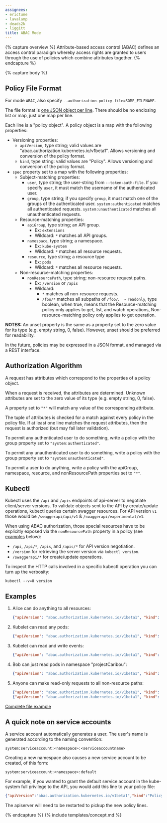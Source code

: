 ```yaml
---
assignees:
- erictune
- lavalamp
- deads2k
- liggitt
title: ABAC Mode
---
```


{% capture overview %}
Attribute-based access control (ABAC) defines an access control paradigm whereby access rights are granted to users through the use of policies which combine attributes together.
{% endcapture %}

{% capture body %}
## Policy File Format

For mode `ABAC`, also specify `--authorization-policy-file=SOME_FILENAME`.

The file format is [one JSON object per line](http://jsonlines.org/).  There
should be no enclosing list or map, just one map per line.

Each line is a "policy object".  A policy object is a map with the following
properties:

  - Versioning properties:
    - `apiVersion`, type string; valid values are "abac.authorization.kubernetes.io/v1beta1". Allows versioning and conversion of the policy format.
    - `kind`, type string: valid values are "Policy". Allows versioning and conversion of the policy format.
  - `spec` property set to a map with the following properties:
    - Subject-matching properties:
      - `user`, type string; the user-string from `--token-auth-file`. If you specify `user`, it must match the username of the authenticated user.
      - `group`, type string; if you specify `group`, it must match one of the groups of the authenticated user. `system:authenticated` matches all authenticated requests. `system:unauthenticated` matches all unauthenticated requests.
    - Resource-matching properties:
      - `apiGroup`, type string; an API group.
        - Ex: `extensions`
        - Wildcard: `*` matches all API groups.
      - `namespace`, type string; a namespace.
        - Ex: `kube-system`
        - Wildcard: `*` matches all resource requests.
      - `resource`, type string; a resource type
        - Ex: `pods`
        - Wildcard: `*` matches all resource requests.
    - Non-resource-matching properties:
      - `nonResourcePath`, type string; non-resource request paths.
        - Ex: `/version` or `/apis`
        - Wildcard: 
          - `*` matches all non-resource requests.
          - `/foo/*` matches all subpaths of `/foo/`.
    - `readonly`, type boolean, when true, means that the Resource-matching policy only applies to get, list, and watch operations, Non-resource-matching policy only applies to get operation.

**NOTES:** An unset property is the same as a property set to the zero value for its type
(e.g. empty string, 0, false). However, unset should be preferred for
readability.

In the future, policies may be expressed in a JSON format, and managed via a
REST interface.

## Authorization Algorithm

A request has attributes which correspond to the properties of a policy object.

When a request is received, the attributes are determined.  Unknown attributes
are set to the zero value of its type (e.g. empty string, 0, false).

A property set to `"*"` will match any value of the corresponding attribute.

The tuple of attributes is checked for a match against every policy in the
policy file. If at least one line matches the request attributes, then the
request is authorized (but may fail later validation).

To permit any authenticated user to do something, write a policy with the
group property set to `"system:authenticated"`.

To permit any unauthenticated user to do something, write a policy with the
group property set to `"system:unauthenticated"`.

To permit a user to do anything, write a policy with the apiGroup, namespace,
resource, and nonResourcePath properties set to `"*"`.

## Kubectl

Kubectl uses the `/api` and `/apis` endpoints of api-server to negotiate
client/server versions. To validate objects sent to the API by create/update
operations, kubectl queries certain swagger resources. For API version `v1`
those would be `/swaggerapi/api/v1` & `/swaggerapi/experimental/v1`.

When using ABAC authorization, those special resources have to be explicitly
exposed via the `nonResourcePath` property in a policy (see [examples](#examples) below):

* `/api`, `/api/*`, `/apis`, and `/apis/*` for API version negotiation.
* `/version` for retrieving the server version via `kubectl version`.
* `/swaggerapi/*` for create/update operations.

To inspect the HTTP calls involved in a specific kubectl operation you can turn
up the verbosity:

    kubectl --v=8 version

## Examples

 1. Alice can do anything to all resources:

    ```json
    {"apiVersion": "abac.authorization.kubernetes.io/v1beta1", "kind": "Policy", "spec": {"user": "alice", "namespace": "*", "resource": "*", "apiGroup": "*"}}
    ```
 2. Kubelet can read any pods:

    ```json
    {"apiVersion": "abac.authorization.kubernetes.io/v1beta1", "kind": "Policy", "spec": {"user": "kubelet", "namespace": "*", "resource": "pods", "readonly": true}}
    ```
 3. Kubelet can read and write events:

    ```json
    {"apiVersion": "abac.authorization.kubernetes.io/v1beta1", "kind": "Policy", "spec": {"user": "kubelet", "namespace": "*", "resource": "events"}}
    ```
 4. Bob can just read pods in namespace "projectCaribou":

    ```json
    {"apiVersion": "abac.authorization.kubernetes.io/v1beta1", "kind": "Policy", "spec": {"user": "bob", "namespace": "projectCaribou", "resource": "pods", "readonly": true}}
    ```
 5. Anyone can make read-only requests to all non-resource paths:

    ```json
    {"apiVersion": "abac.authorization.kubernetes.io/v1beta1", "kind": "Policy", "spec": {"group": "system:authenticated", "readonly": true, "nonResourcePath": "*"}}
    {"apiVersion": "abac.authorization.kubernetes.io/v1beta1", "kind": "Policy", "spec": {"group": "system:unauthenticated", "readonly": true, "nonResourcePath": "*"}}
    ```

[Complete file example](http://releases.k8s.io/{{page.githubbranch}}/pkg/auth/authorizer/abac/example_policy_file.jsonl)

## A quick note on service accounts

A service account automatically generates a user. The user's name is generated
according to the naming convention:

```shell
system:serviceaccount:<namespace>:<serviceaccountname>
```
Creating a new namespace also causes a new service account to be created, of
this form:

```shell
system:serviceaccount:<namespace>:default
```

For example, if you wanted to grant the default service account in the
kube-system full privilege to the API, you would add this line to your policy
file:

```json
{"apiVersion":"abac.authorization.kubernetes.io/v1beta1","kind":"Policy","spec":{"user":"system:serviceaccount:kube-system:default","namespace":"*","resource":"*","apiGroup":"*"}}
```

The apiserver will need to be restarted to pickup the new policy lines.

{% endcapture %}
{% include templates/concept.md %}
